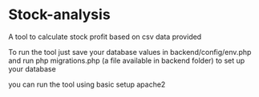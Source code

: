 # Stock-analysis

A tool to calculate stock profit based on csv data provided

To run the tool just save your database values in backend/config/env.php and run php migrations.php (a file available in backend folder) to set up your database

you can run the tool using basic setup apache2
